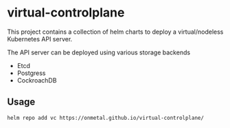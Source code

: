 # virtual-controlplane

This project contains a collection of helm charts to deploy a virtual/nodeless Kubernetes API server.

The API server can be deployed using various storage backends

* Etcd
* Postgress
* CockroachDB

## Usage

```shell
helm repo add vc https://onmetal.github.io/virtual-controlplane/
```
